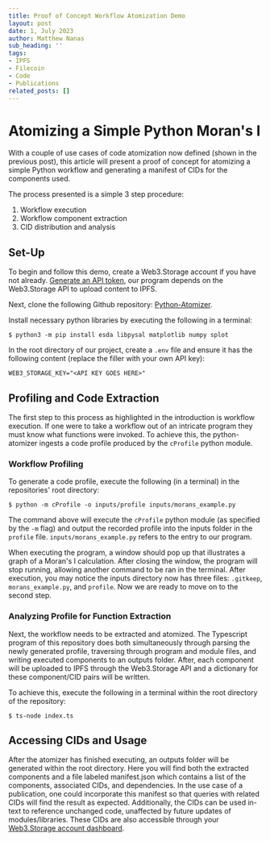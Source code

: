 ```yaml
---
title: Proof of Concept Workflow Atomization Demo
layout: post
date: 1, July 2023
author: Matthew Nanas
sub_heading: ''
tags:
- IPFS
- Filecoin
- Code
- Publications
related_posts: []
---
```

# Atomizing a Simple Python Moran's I

With a couple of use cases of code atomization now defined (shown in the previous post), this article will present a proof of concept for atomizing a simple Python workflow and generating a manifest of CIDs for the components used.

The process presented is a simple 3 step procedure:

1. Workflow execution
2. Workflow component extraction
3. CID distribution and analysis

## Set-Up

To begin and follow this demo, create a Web3.Storage account if you have not already. [Generate an API token](https://web3.storage/docs/how-tos/generate-api-token/), our program depends on the Web3.Storage API to upload content to IPFS.

Next, clone the following Github repository: [Python-Atomizer](https://github.com/easierdata/Python-Atomizer).

Install necessary python libraries by executing the following in a terminal:

```shell
$ python3 -m pip install esda libpysal matplotlib numpy splot
```

In the root directory of our project, create a `.env` file and ensure it has the following content (replace the filler with your own API key):

```shell
WEB3_STORAGE_KEY="<API KEY GOES HERE>"
```

## Profiling and Code Extraction

The first step to this process as highlighted in the introduction is workflow execution. If one were to take a workflow out of an intricate program they must know what functions were invoked. To achieve this, the python-atomizer ingests a code profile produced by the `cProfile` python module.

### Workflow Profiling

To generate a code profile, execute the following (in a terminal) in the repositories' root directory:

```shell
$ python -m cProfile -o inputs/profile inputs/morans_example.py
```

The command above will execute the `cProfile` python module (as specified by the `-m` flag) and output the recorded profile into the inputs folder in the `profile` file. `inputs/morans_example.py` refers to the entry to our program.

When executing the program, a window should pop up that illustrates a graph of a Moran's I calculation. After closing the window, the program will stop running, allowing another command to be ran in the terminal. After execution, you may notice the inputs directory now has three files: `.gitkeep`, `morans_example.py`, and `profile`. Now we are ready to move on to the second step.

### Analyzing Profile for Function Extraction

Next, the workflow needs to be extracted and atomized. The Typescript program of this repository does both simultaneously through parsing the newly generated profile, traversing through program and module files, and writing executed components to an outputs folder. After, each component will be uploaded to IPFS through the Web3.Storage API and a dictionary for these component/CID pairs will be written.

To achieve this, execute the following in a terminal within the root directory of the repository:

```shell
$ ts-node index.ts
```

## Accessing CIDs and Usage

After the atomizer has finished executing, an outputs folder will be generated within the root directory. Here you will find both the extracted components and a file labeled manifest.json which contains a list of the components, associated CIDs, and dependencies. In the use case of a publication, one could incorporate this manifest so that queries with related CIDs will find the result as expected. Additionally, the CIDs can be used in-text to reference unchanged code, unaffected by future updates of modules/libraries. These CIDs are also accessible through your [Web3.Storage account dashboard](https://web3.storage/account/).

